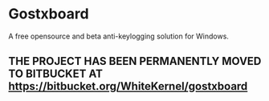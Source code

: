 # Gostxboard
A free opensource and beta anti-keylogging solution for Windows. 

## THE PROJECT HAS BEEN PERMANENTLY MOVED TO BITBUCKET AT https://bitbucket.org/WhiteKernel/gostxboard
